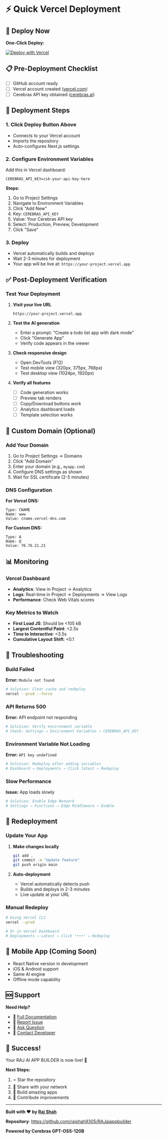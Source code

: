# ⚡ Quick Vercel Deployment

## 🚀 Deploy Now

**One-Click Deploy:**

[![Deploy with Vercel](https://vercel.com/button)](https://vercel.com/new/clone?repository-url=https://github.com/rajshah9305/RAJaiappbuilder)

## 📋 Pre-Deployment Checklist

- [ ] GitHub account ready
- [ ] Vercel account created ([vercel.com](https://vercel.com))
- [ ] Cerebras API key obtained ([cerebras.ai](https://cerebras.ai/))

## 🔧 Deployment Steps

### 1. Click Deploy Button Above
- Connects to your Vercel account
- Imports the repository
- Auto-configures Next.js settings

### 2. Configure Environment Variables

Add this in Vercel dashboard:

```env
CEREBRAS_API_KEY=csk-your-api-key-here
```

**Steps:**
1. Go to Project Settings
2. Navigate to Environment Variables
3. Click "Add New"
4. Key: `CEREBRAS_API_KEY`
5. Value: Your Cerebras API key
6. Select: Production, Preview, Development
7. Click "Save"

### 3. Deploy

- Vercel automatically builds and deploys
- Wait 2-3 minutes for deployment
- Your app will be live at: `https://your-project.vercel.app`

## ✅ Post-Deployment Verification

### Test Your Deployment

1. **Visit your live URL**
   ```
   https://your-project.vercel.app
   ```

2. **Test the AI generation**
   - Enter a prompt: "Create a todo list app with dark mode"
   - Click "Generate App"
   - Verify code appears in the viewer

3. **Check responsive design**
   - Open DevTools (F12)
   - Test mobile view (320px, 375px, 768px)
   - Test desktop view (1024px, 1920px)

4. **Verify all features**
   - [ ] Code generation works
   - [ ] Preview tab renders
   - [ ] Copy/Download buttons work
   - [ ] Analytics dashboard loads
   - [ ] Template selection works

## 🔗 Custom Domain (Optional)

### Add Your Domain

1. Go to Project Settings → Domains
2. Click "Add Domain"
3. Enter your domain (e.g., `myapp.com`)
4. Configure DNS settings as shown
5. Wait for SSL certificate (2-5 minutes)

### DNS Configuration

**For Vercel DNS:**
```
Type: CNAME
Name: www
Value: cname.vercel-dns.com
```

**For Custom DNS:**
```
Type: A
Name: @
Value: 76.76.21.21
```

## 📊 Monitoring

### Vercel Dashboard

- **Analytics**: View in Project → Analytics
- **Logs**: Real-time in Project → Deployments → View Logs
- **Performance**: Check Web Vitals scores

### Key Metrics to Watch

- **First Load JS**: Should be <105 kB
- **Largest Contentful Paint**: <2.5s
- **Time to Interactive**: <3.5s
- **Cumulative Layout Shift**: <0.1

## 🐛 Troubleshooting

### Build Failed

**Error:** `Module not found`
```bash
# Solution: Clear cache and redeploy
vercel --prod --force
```

### API Returns 500

**Error:** API endpoint not responding
```bash
# Solution: Verify environment variable
# Check: Settings → Environment Variables → CEREBRAS_API_KEY
```

### Environment Variable Not Loading

**Error:** `API key undefined`
```bash
# Solution: Redeploy after adding variables
# Dashboard → Deployments → Click latest → Redeploy
```

### Slow Performance

**Issue:** App loads slowly
```bash
# Solution: Enable Edge Network
# Settings → Functions → Edge Middleware → Enable
```

## 🔄 Redeployment

### Update Your App

1. **Make changes locally**
   ```bash
   git add .
   git commit -m "Update feature"
   git push origin main
   ```

2. **Auto-deployment**
   - Vercel automatically detects push
   - Builds and deploys in 2-3 minutes
   - Live update at your URL

### Manual Redeploy

```bash
# Using Vercel CLI
vercel --prod

# Or in Vercel Dashboard
# Deployments → Latest → Click "•••" → Redeploy
```

## 📱 Mobile App (Coming Soon)

- React Native version in development
- iOS & Android support
- Same AI engine
- Offline mode capability

## 🆘 Support

**Need Help?**

- 📖 [Full Documentation](README.md)
- 🐛 [Report Issue](https://github.com/rajshah9305/RAJaiappbuilder/issues)
- 💬 [Ask Question](https://github.com/rajshah9305/RAJaiappbuilder/discussions)
- 📧 [Contact Developer](https://github.com/rajshah9305)

## 🎉 Success!

Your RAJ AI APP BUILDER is now live! 🚀

**Next Steps:**

1. ⭐ Star the repository
2. 📢 Share with your network  
3. 🔨 Build amazing apps
4. 🤝 Contribute improvements

---

**Built with ❤️ by [Raj Shah](https://github.com/rajshah9305)**

**Repository**: https://github.com/rajshah9305/RAJaiappbuilder

**Powered by Cerebras GPT-OSS-120B**
